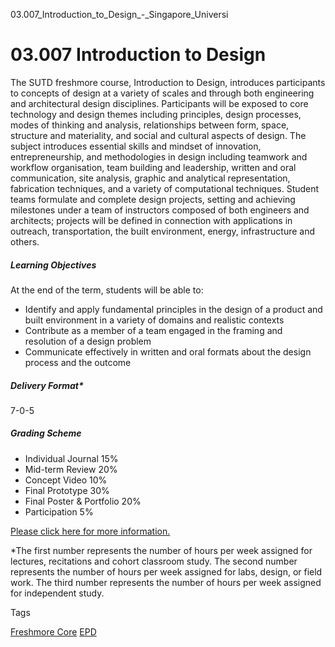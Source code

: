03.007_Introduction_to_Design_-_Singapore_Universi



03.007 Introduction to Design
=============================

The SUTD freshmore course, Introduction to Design, introduces participants to concepts of design at a variety of scales and through both engineering and architectural design disciplines. Participants will be exposed to core technology and design themes including principles, design processes, modes of thinking and analysis, relationships between form, space, structure and materiality, and social and cultural aspects of design. The subject introduces essential skills and mindset of innovation, entrepreneurship, and methodologies in design including teamwork and workflow organisation, team building and leadership, written and oral communication, site analysis, graphic and analytical representation, fabrication techniques, and a variety of computational techniques. Student teams formulate and complete design projects, setting and achieving milestones under a team of instructors composed of both engineers and architects; projects will be defined in connection with applications in outreach, transportation, the built environment, energy, infrastructure and others.



##### **Learning Objectives**



At the end of the term, students will be able to:



* Identify and apply fundamental principles in the design of a product and built environment in a variety of domains and realistic contexts
* Contribute as a member of a team engaged in the framing and resolution of a design problem
* Communicate effectively in written and oral formats about the design process and the outcome


##### **Delivery Format\***



7-0-5



##### **Grading Scheme**



* Individual Journal 15%
* Mid-term Review 20%
* Concept Video 10%
* Final Prototype 30%
* Final Poster & Portfolio 20%
* Participation 5%


[Please click here for more information.](http://sutd.edu.sg/Education/Unique-Academic-Structure/Freshmore-Subjects/03-007-Introduction-to-Design)



\*The first number represents the number of hours per week assigned for lectures, recitations and cohort classroom study. The second number represents the number of hours per week assigned for labs, design, or field work. The third number represents the number of hours per week assigned for independent study.

Tags

[Freshmore Core](/education/undergraduate/courses/?course-type=788)
[EPD](/education/undergraduate/courses/?pillar-cluster=44)

